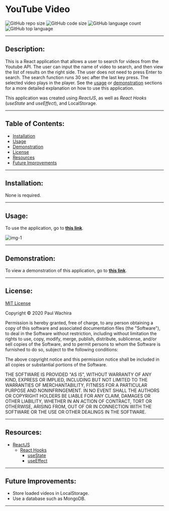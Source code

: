 # YouTube Video
  ![GitHub repo size](https://img.shields.io/github/repo-size/paulcmd/react-youtube_video-custom_hooks?style=for-the-badge) ![GitHub code size](https://img.shields.io/github/languages/code-size/paulcmd/react-youtube_video-custom_hooks?color=gold&style=for-the-badge) ![GitHub language count](https://img.shields.io/github/languages/count/paulcmd/react-youtube_video-custom_hooks?color=green&style=for-the-badge) ![GitHub top language](https://img.shields.io/github/languages/top/paulcmd/react-youtube_video-custom_hooks?color=red&style=for-the-badge)

---

## Description:
This is a React application that allows a user to search for videos from the Youtube API. The user can input the name of video to search, and then view the list of results on the right side. The user does not need to press Enter to search. The search function runs 30 sec after the last key press. The selected video plays in the player. See the [usage](#usage) or [demonstration](#demonstration) sections for a more detailed explanation on how to use this application.

This application was created using _ReactJS_, as well as _React Hooks_ (_useState_ and _useEffect_), and LocalStorage.

---

## Table of Contents:
* [Installation](#installation)
* [Usage](#usage)
* [Demonstration](#demonstration)
* [License](#license)
* [Resources](#resources)
* [Future Improvements](#future-improvements)

---

## Installation:
None is required.

---

## Usage:
To use the application, go to __[this link](https://react-youtube-video-custom-hooks.netlify.app/)__.

![img-1](readme-imgs/default.png)


---

## Demonstration:
To view a demonstration of this application, go to __[this link](https://react-youtube-video-custom-hooks.netlify.app/)__.

---

## License:
[MIT License](https://opensource.org/licenses/MIT)

Copyright © 2020 Paul Wachira

Permission is hereby granted, free of charge, to any person obtaining a copy
of this software and associated documentation files (the "Software"), to deal
in the Software without restriction, including without limitation the rights
to use, copy, modify, merge, publish, distribute, sublicense, and/or sell
copies of the Software, and to permit persons to whom the Software is
furnished to do so, subject to the following conditions:

The above copyright notice and this permission notice shall be included in all
copies or substantial portions of the Software.

THE SOFTWARE IS PROVIDED "AS IS", WITHOUT WARRANTY OF ANY KIND, EXPRESS OR
IMPLIED, INCLUDING BUT NOT LIMITED TO THE WARRANTIES OF MERCHANTABILITY,
FITNESS FOR A PARTICULAR PURPOSE AND NONINFRINGEMENT. IN NO EVENT SHALL THE
AUTHORS OR COPYRIGHT HOLDERS BE LIABLE FOR ANY CLAIM, DAMAGES OR OTHER
LIABILITY, WHETHER IN AN ACTION OF CONTRACT, TORT OR OTHERWISE, ARISING FROM,
OUT OF OR IN CONNECTION WITH THE SOFTWARE OR THE USE OR OTHER DEALINGS IN THE
SOFTWARE.

---

## Resources:
* [ReactJS](https://reactjs.org/docs/getting-started.html)
  * [React Hooks](https://reactjs.org/docs/hooks-intro.html)
    - [useState](https://reactjs.org/docs/hooks-state.html)
    - [useEffect](https://reactjs.org/docs/hooks-effect.html)

---


## Future Improvements:
* Store loaded videos in LocalStorage.
* Use a database such as MongoDB.

---
